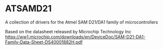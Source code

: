 # ATSAMD21
A collection of drivers for the Atmel SAM D21/DA1 family of microcontrollers 

Based on the datasheet released by Microchip Technology Inc
https://ww1.microchip.com/downloads/en/DeviceDoc/SAM-D21-DA1-Family-Data-Sheet-DS40001882H.pdf
